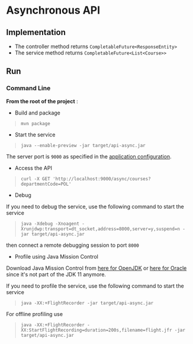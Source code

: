 # Asynchronous API

## Implementation

* The controller method returns `CompletableFuture<ResponseEntity>`
* The service method returns `CompletableFuture<List<Course>>`

## Run

### Command Line

__From the root of the project__ :

* Build and package

> `mvn package`

* Start the service

> `java --enable-preview -jar target/api-async.jar`

The server port is `9000` as specified in the [application configuration](./src/main/resources/application.yaml).

* Access the API

> `curl -X GET 'http://localhost:9000/async/courses?departmentCode=POL'`

* Debug

If you need to debug the service, use the following command to start the service

> `java -Xdebug -Xnoagent -Xrunjdwp:transport=dt_socket,address=8000,server=y,suspend=n -jar target/api-async.jar`

then connect a remote debugging session to port `8000`

* Profile using Java Mission Control

Download Java Mission Control from [here for OpenJDK](https://jdk.java.net/jmc/) or [here for Oracle](https://www.oracle.com/technetwork/java/javaseproducts/downloads/jmc7-downloads-5868868.html) since it's not part of the JDK 11 anymore.

If you need to profile the service, use the following command to start the service

> `java -XX:+FlightRecorder -jar target/api-async.jar` 

For offline profiling use

> `java -XX:+FlightRecorder -XX:StartFlightRecording=duration=200s,filename=flight.jfr -jar target/api-async.jar`


